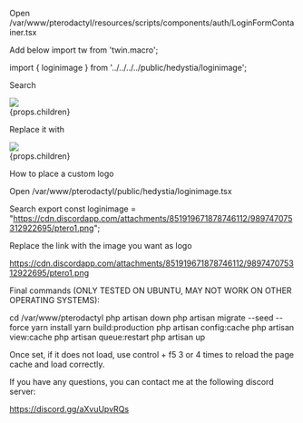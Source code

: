 Open /var/www/pterodactyl/resources/scripts/components/auth/LoginFormContainer.tsx

Add below import tw from 'twin.macro';

import { loginimage } from '../../../../public/hedystia/loginimage';

Search

<Form {...props} ref={ref}>
            <div css={tw`md:flex w-full bg-white shadow-lg rounded-lg p-6 md:pl-0 mx-1`}>
                <div css={tw`flex-none select-none mb-6 md:mb-0 self-center`}>
                    <img src={'/assets/svgs/pterodactyl.svg'} css={tw`block w-48 md:w-64 mx-auto`}/>
                </div>
                <div css={tw`flex-1`}>
                    {props.children}
                </div>
            </div>
        </Form>

Replace it with

<Form {...props} ref={ref}>
            <div css={tw`md:flex w-full bg-white shadow-lg rounded-lg p-6 md:pl-0 mx-1`}>
                <div css={tw`flex-none select-none mb-6 md:mb-0 self-center`}>
                    <img src={loginimage} css={tw`block w-48 md:w-64 mx-auto`}/>
                </div>
                <div css={tw`flex-1`}>
                    {props.children}
                </div>
            </div>
        </Form>

How to place a custom logo

Open /var/www/pterodactyl/public/hedystia/loginimage.tsx

Search
export const loginimage = "https://cdn.discordapp.com/attachments/851919671878746112/989747075312922695/ptero1.png";

Replace the link with the image you want as logo

https://cdn.discordapp.com/attachments/851919671878746112/989747075312922695/ptero1.png

Final commands (ONLY TESTED ON UBUNTU, MAY NOT WORK ON OTHER OPERATING SYSTEMS):

cd /var/www/pterodactyl
php artisan down
php artisan migrate --seed --force
yarn install
yarn build:production
php artisan config:cache
php artisan view:cache
php artisan queue:restart
php artisan up

Once set, if it does not load, use control + f5 3 or 4 times to reload the page cache and load correctly.

If you have any questions, you can contact me at the following discord server:

https://discord.gg/aXvuUpvRQs
